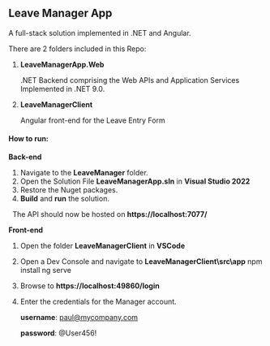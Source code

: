 ## Leave Manager App



A full-stack solution implemented in .NET and Angular.



There are 2 folders included in this Repo:



1. **LeaveManagerApp.Web** 

   .NET Backend comprising the Web APIs and Application Services
   Implemented in .NET 9.0.
   
2. **LeaveManagerClient**

   Angular front-end for the Leave Entry Form



#### How to run:


**Back-end**

1. Navigate to the **LeaveManager** folder.
2. Open the Solution File **LeaveManagerApp.sln** in **Visual Studio 2022**
3. Restore the Nuget packages.
4. **Build** and **run** the solution.

   The API should now be hosted on **https://localhost:7077/**


**Front-end**

1. Open the folder **LeaveManagerClient** in **VSCode**
2. Open a Dev Console and navigate to **LeaveManagerClient\\src\\app**
   npm install
   ng serve
3. Browse to **https://localhost:49860/login**
4. Enter the credentials for the Manager account.

    **username**: paul@mycompany.com
    
    **password**: @User456!





